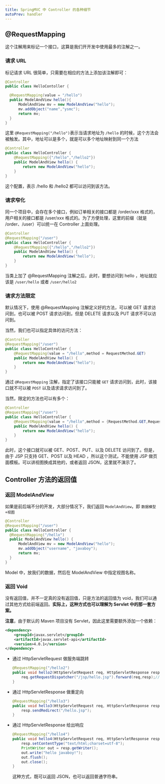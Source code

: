 ```yaml
---
title: SpringMVC 中 Controller 的各种细节
autoPrev: handler
---
```

## @RequestMapping
这个注解用来标记一个接口，这算是我们开开发中使用最多的注解之一。

### 请求 URL
标记请求 URL 很简单，只需要在相应的方法上添加该注解即可：

```java
@Controller
public class HelloContoller {

  @RequestMapping(value = "/hello")
  public ModelAndView hello(){
      ModelAndView mv = new ModelAndView("hello");
      mv.addObject("name","ysmc");
      return mv;
  }
}
```

这里 `@RequestMapping("/hello")`表示当请求地址为 `/hello` 的时候，这个方法会被触发。其中，地址可以是多个，就是可以多个地址映射到同一个方法

```java
@Controller
public class HelloController {
    @RequestMapping({"/hello","/hello2"})
    public ModelAndView hello() {
        return new ModelAndView("hello");
    }
}
```
这个配置，表示 /hello 和 /hello2 都可以访问到该方法。

### 请求窄化

同一个项目中，会存在多个接口，例如订单相关的接口都是 /order/xxx 格式的，用户相关的接口都是 /user/xxx 格式的。为了方便处理，这里的前缀（就是 /order、/user）可以统一在 Controller 上面处理。
```java
@Controller
@RequestMapping("/user")
public class HelloController {
    @RequestMapping({"/hello","/hello2"})
    public ModelAndView hello() {
        return new ModelAndView("hello");
    }
}
```
当类上加了 @RequestMapping 注解之后，此时，要想访问到 hello ，地址就应该是 `/user/hello` 或者 `/user/hello2`

### 请求方法限定
默认情况下，使用 @RequestMapping 注解定义好的方法，可以被 GET 请求访问到，也可以被 POST 请求访问到，但是 DELETE 请求以及 PUT 请求不可以访问到。

当然，我们也可以指定具体的访问方法：
```java
@Controller
@RequestMapping("/user")
public class HelloController {
    @RequestMapping(value = "/hello",method = RequestMethod.GET)
    public ModelAndView hello() {
        return new ModelAndView("hello");
    }
}
```
通过 `@RequestMapping` 注解，指定了该接口只能被 `GET` 请求访问到，此时，该接口就不可以被 `POST` 以及请求请求访问到了。

当然，限定的方法也可以有多个：
```java
@Controller
@RequestMapping("/user")
public class HelloController {
    @RequestMapping(value = "/hello",method = {RequestMethod.GET,RequestMethod.POST,RequestMethod.PUT,RequestMethod.DELETE})
    public ModelAndView hello() {
        return new ModelAndView("hello");
    }
}
```

此时，这个接口就可以被 GET、POST、PUT、以及 DELETE 访问到了。但是，由于 JSP 只支持 GET、POST 以及 HEAD ，所以这个测试，不能使用 JSP 做页面模板。可以讲视图换成其他的，或者返回 JSON，这里就不演示了。

## Controller 方法的返回值

### 返回 ModelAndView
如果是前后端不分的开发，大部分情况下，我们返回 `ModelAndView`，即 `数据模型+视图`

```java
@Controller
@RequestMapping("/user")
public class HelloController {
  @RequestMapping("/hello")
  public ModelAndView hello() {
      ModelAndView mv = new ModelAndView("hello");
      mv.addObject("username", "javaboy");
      return mv;
  }
}
```
Model 中，放我们的数据，然后在 ModelAndView 中指定视图名称。

### 返回 Void

没有返回值，并不一定真的没有返回值，只是方法的返回值为 void，我们可以通过其他方式给前端返回。**实际上，这种方式也可以理解为 Servlet 中的那一套方案。**

**注意**，由于默认的 Maven 项目没有 Servlet，因此这里需要额外添加一个依赖：

```xml
<dependency>
    <groupId>javax.servlet</groupId>
    <artifactId>javax.servlet-api</artifactId>
    <version>4.0.1</version>
</dependency>
```

* 通过 HttpServletRequest 做服务端跳转
  ```java
  @RequestMapping("/hello2")
  public void hello2(HttpServletRequest req, HttpServletResponse resp) throws ServletException, IOException {
      req.getRequestDispatcher("/jsp/hello.jsp").forward(req,resp);//服务器端跳转
  }
  ```
* 通过 HttpServletResponse 做重定向
  ```java
  @RequestMapping("/hello3")
  public void hello3(HttpServletRequest req, HttpServletResponse resp) throws IOException {
      resp.sendRedirect("/hello.jsp");
  }
  ```

* 通过 HttpServletResponse 给出响应
  ```java
  @RequestMapping("/hello4")
  public void hello4(HttpServletRequest req, HttpServletResponse resp) throws IOException {
      resp.setContentType("text/html;charset=utf-8");
      PrintWriter out = resp.getWriter();
      out.write("hello javaboy!");
      out.flush();
      out.close();
  }
  ```
  这种方式，既可以返回 JSON，也可以返回普通字符串。